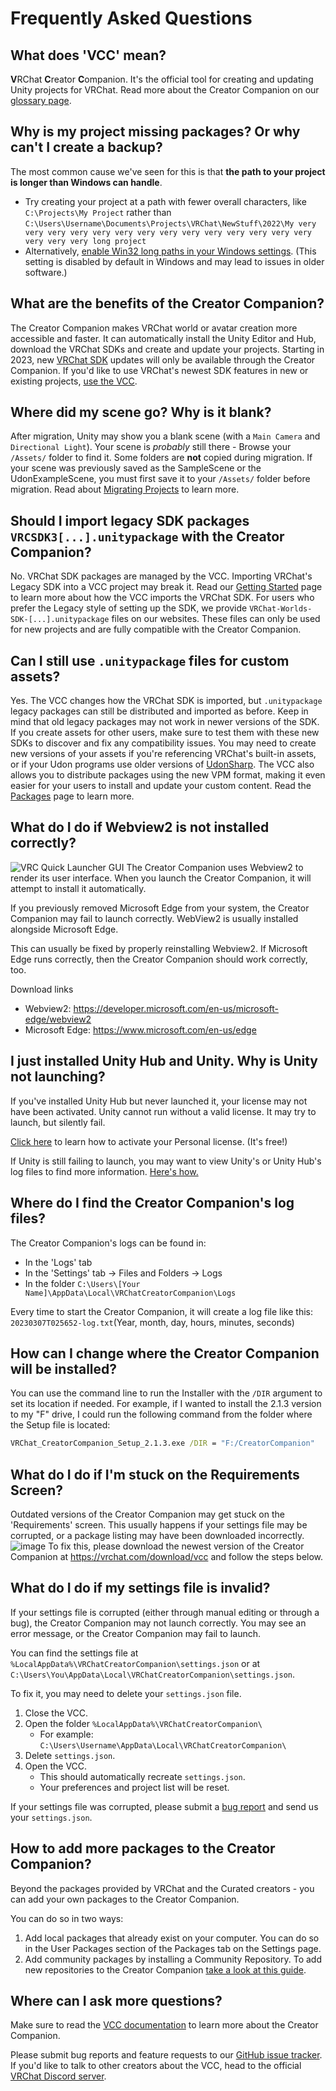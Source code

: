 # Frequently Asked Questions
## What does 'VCC' mean?
**V**RChat **C**reator **C**ompanion. It's the official tool for creating and updating Unity projects for VRChat. Read more about the Creator Companion on our [glossary page](https://vcc.docs.vrchat.com/guides/glossary/). 
## Why is my project missing packages? Or why can't I create a backup?
The most common cause we've seen for this is that **the path to your project is longer than Windows can handle**.
* Try creating your project at a path with fewer overall characters, like
  `C:\Projects\My Project` rather than
  `C:\Users\Username\Documents\Projects\VRChat\NewStuff\2022\My very very very very very very very very very very very very very very very very very long project`
* Alternatively, [enable Win32 long paths in your Windows settings](https://learn.microsoft.com/en-us/windows/win32/fileio/maximum-file-path-limitation?tabs=registry#enable-long-paths-in-windows-10-version-1607-and-later). (This setting is disabled by default in Windows and may lead to issues in older software.)
## What are the benefits of the Creator Companion?
The Creator Companion makes VRChat world or avatar creation more accessible and faster. It can automatically install the Unity Editor and Hub, download the VRChat SDKs and create and update your projects.
Starting in 2023, new [VRChat SDK](https://docs.vrchat.com/docs/choosing-your-sdk) updates will only be available through the Creator Companion. If you'd like to use VRChat's newest SDK features in new or existing projects, [use the VCC](https://vcc.docs.vrchat.com/guides/getting-started/).
## Where did my scene go? Why is it blank?
After migration, Unity may show you a blank scene (with a `Main Camera` and `Directional Light`). Your scene is *probably* still there - Browse your `/Assets/` folder to find it.
Some folders are **not** copied during migration. If your scene was previously saved as the SampleScene or the UdonExampleScene, you must first save it to your `/Assets/` folder before migration. Read about [Migrating Projects](https://vcc.docs.vrchat.com/vpm/migrating) to learn more.
## Should I import legacy SDK packages `VRCSDK3[...].unitypackage` with the Creator Companion?
No. VRChat SDK packages are managed by the VCC. Importing VRChat's Legacy SDK into a VCC project may break it. Read our [Getting Started](https://vcc.docs.vrchat.com/guides/getting-started) page to learn more about how the VCC imports the VRChat SDK.
For users who prefer the Legacy style of setting up the SDK, we provide `VRChat-Worlds-SDK-[...].unitypackage` files on our websites. These files can only be used for new projects and are fully compatible with the Creator Companion.
## Can I still use `.unitypackage` files for custom assets?
Yes. The VCC changes how the VRChat SDK is imported, but `.unitypackage` legacy packages can still be distributed and imported as before. Keep in mind that old legacy packages may not work in newer versions of the SDK.
If you create assets for other users, make sure to test them with these new SDKs to discover and fix any compatibility issues. You may need to create new versions of your assets if you're referencing VRChat's built-in assets, or if your Udon programs use older versions of [UdonSharp](https://udonsharp.docs.vrchat.com).
The VCC also allows you to distribute packages using the new VPM format, making it even easier for your users to install and update your custom content. Read the [Packages](https://vcc.docs.vrchat.com/vpm/packages) page to learn more.

## What do I do if Webview2 is not installed correctly?
![VRC Quick Launcher GUI](/vcc.docs.vrchat.com/images/webview2-error.png)
The Creator Companion uses Webview2 to render its user interface. When you launch the Creator Companion, it will attempt to install it automatically.

If you previously removed Microsoft Edge from your system, the Creator Companion may fail to launch correctly. WebView2 is usually installed alongside Microsoft Edge. 

This can usually be fixed by properly reinstalling Webview2. If Microsoft Edge runs correctly, then the Creator Companion should work correctly, too.

Download links
- Webview2: https://developer.microsoft.com/en-us/microsoft-edge/webview2
- Microsoft Edge: https://www.microsoft.com/en-us/edge

## I just installed Unity Hub and Unity. Why is Unity not launching?

If you've installed Unity Hub but never launched it, your license may not have been activated. Unity cannot run without a valid license. It may try to launch, but silently fail.

[Click here](https://support.unity.com/hc/en-us/articles/211438683-How-do-I-activate-my-license-) to learn how to activate your Personal license. (It's free!)

If Unity is still failing to launch, you may want to view Unity's or Unity Hub's log files to find more information. [Here's how.](https://docs.unity3d.com/Manual/LogFiles.html)

## Where do I find the Creator Companion's log files?
The Creator Companion's logs can be found in:
- In the 'Logs' tab
- In the 'Settings' tab -> Files and Folders -> Logs
- In the folder `C:\Users\[Your Name]\AppData\Local\VRChatCreatorCompanion\Logs`

Every time to start the Creator Companion, it will create a log file like this:
`20230307T025652-log.txt`(Year, month, day, hours, minutes, seconds)

## How can I change where the Creator Companion will be installed?
You can use the command line to run the Installer with the `/DIR` argument to set its location if needed. For example, if I wanted to install the 2.1.3 version to my "F" drive, I could run the following command from the folder where the Setup file is located:
```cmd
VRChat_CreatorCompanion_Setup_2.1.3.exe /DIR = "F:/CreatorCompanion"
```

## What do I do if I'm stuck on the Requirements Screen?

Outdated versions of the Creator Companion may get stuck on the 'Requirements' screen. This usually happens if your settings file may be corrupted, or a package listing may have been downloaded incorrectly.
![image](https://user-images.githubusercontent.com/737888/204419137-d4a3a4ee-5035-4540-a27a-f871531bee7c.png)
To fix this, please download the newest version of the Creator Companion at https://vrchat.com/download/vcc and follow the steps below.

## What do I do if my settings file is invalid?
If your settings file is corrupted (either through manual editing or through a bug), the Creator Companion may not launch correctly. You may see an error message, or the Creator Companion may fail to launch.

You can find the settings file at `%LocalAppData%\VRChatCreatorCompanion\settings.json` or at `C:\Users\You\AppData\Local\VRChatCreatorCompanion\settings.json`.

To fix it, you may need to delete your `settings.json` file.
1. Close the VCC.
2. Open the folder `%LocalAppData%\VRChatCreatorCompanion\` 
    - For example:  `C:\Users\Username\AppData\Local\VRChatCreatorCompanion\`
3. Delete `settings.json`.
4. Open the VCC.
    - This should automatically recreate `settings.json`.
    - Your preferences and project list will be reset.

If your settings file was corrupted, please submit a [bug report](https://github.com/vrchat-community/creator-companion/issues/new?assignees=&labels=&template=bug_report.md&title=%5BBUG%5D) and send us your `settings.json`.

## How to add more packages to the Creator Companion?

Beyond the packages provided by VRChat and the Curated creators - you can add your own packages to the Creator Companion.

You can do so in two ways:

1. Add local packages that already exist on your computer. You can do so in the User Packages section of the Packages tab on the Settings page.
2. Add community packages by installing a Community Repository. To add new repositories to the Creator Companion [take a look at this guide](/vcc.docs.vrchat.com/guides/community-repositories).

## Where can I ask more questions?
Make sure to read the [VCC documentation](https://vcc.docs.vrchat.com/) to learn more about the Creator Companion.

Please submit bug reports and feature requests to our [GitHub issue tracker](https://vcc.docs.vrchat.com/guides/bugs-features/). If you'd like to talk to other creators about the VCC, head to the official [VRChat Discord server](https://discord.com/invite/vrchat).
